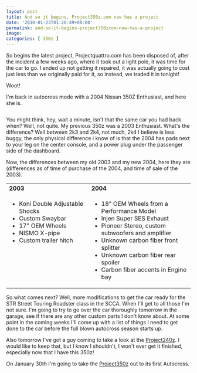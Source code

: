 ```yaml
---
layout: post
title: And so it begins, Project350z.com now has a project
date: '2010-01-23T01:20:49+00:00'
permalink: and-so-it-begins-project350zcom-now-has-a-project
image:
categories: [ 350z ]
---
```

So begins the latest project, Projectquattro.com has been disposed of, after the incident a few weeks ago, where it took out a light pole, it was time for the car to go. I ended up not getting
    it repaired, it was actually going to cost just less than we originally paid for it, so instead, we traded it in tonight!

Woot!

I'm back in autocross mode with a 2004 Nissan 350Z Enthusiast, and here she is.


<a href="http://www.flickr.com/photos/chammond/4297068944/" ><img alt="" src="http://farm5.static.flickr.com/4062/4297068944_77490c3a58_m.jpg" /></a>


You might think, hey, wait a minute, isn't that the same car you had back when? Well, not quite. My previous 350z was a 2003 Enthusiast. What's the difference? Well between 2k3 and 2k4, not much, 2k4 I believe is less buggy, the only physical
    difference i know of is that the 2004 has pads next to your leg on the center console, and a power plug under the passenger side of the dashboard.

Now, the differences between my old 2003 and my new 2004, here they are (differences as of time of purchase of the 2004, and time of sale of the 2003).
<table border="0" cellspacing="0" cellpadding="2" width="783">
    <tbody>
        <tr>
            <td valign="top" style="width: 339px;"><strong>2003</strong>
            </td>
            <td valign="top" style="width: 442px;"><strong>2004</strong>
            </td>
        </tr>
        <tr>
            <td valign="top" style="width: 339px;">
                <ul>
                    <li>Koni Double Adjustable Shocks</li>
                    <li>Custom Swaybar</li>
                    <li>17" OEM Wheels</li>
                    <li>NISMO X-pipe</li>
                    <li>Custom trailer hitch</li>
                </ul>
            </td>
            <td valign="top" style="width: 442px;">
                <ul>
                    <li>18" OEM Wheels from a Performance Model</li>
                    <li>Injen Super SES Exhaust</li>
                    <li>Pioneer Stereo, custom subwoofers and amplifier</li>
                    <li>Unknown carbon fiber front splitter</li>
                    <li>Unknown carbon fiber rear spoiler</li>
                    <li>Carbon fiber accents in Engine bay</li>
                </ul>
            </td>
        </tr>
    </tbody>
</table>
 

So what comes next? Well, more modifications to get the car ready for the STR Street Touring Roadster class in the SCCA. When I'll get to all those I'm not sure. I'm going to try to go over the car thoroughly tomorrow in the garage,
    see if there are any other custom parts I don't know about. At some point in the coming weeks I'll come up with a list of things I need to get done to the car before the full blown autocross season starts up.

Also tomorrow I've got a guy coming to take a look at the <a href="http://www.project240z.com" >Project240z</a>. I would like to keep that, but I know I shouldn't, I won't ever get it finished, especially now that I have
    this 350z!

On January 30th I'm going to take the <a href="http://www.project350z.com/" >Project350z</a> out to its first Autocross.



